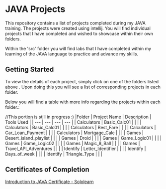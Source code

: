 # JAVA Projects
This repository contains a list of projects completed during my JAVA training. The projects were created using intellij. 
You will find individual projects that I have completed and wished to showcase within their own folders.

Within the 'src' folder you will find labs that I have completed within my learning of the JAVA language to practice and advance my skills.

## Getting Started 

To view the details of each project, simply click on one of the folders listed above . Upon doing this you will see a list of corresponding projects in each folder.

Below you will find a table with more info regarding the projects within each folder.: 

//This portion is still in progress :) 
|Folder | Project Name | Description | Tools Used |
| --- | --- | --- | --- |
| Calculators | Basic_Calc01 | | |
| Calculators | Basic_Calc01 | | |
| Calculators | Best_Fare | | |
| Calculators | Car_Loan_Payment | | |
| Calculators | Mortgage_Calc | | |
| Games | Desert_island_playlist | | |
| Games | Droid | | |
| Games | Game_Logic01 | | |
| Games | Game_Logic02 | | |
| Games | Magic_8_Ball | | |
| Games | Travel_API_Adventures | | |
| Identify | Letter_Identifier | | |
| Identify | Days_of_week | | |
| Identify | Triangle_Type | | |


## Certificates of Completion
[Introduction to JAVA Certificate - Sololearn](https://www.sololearn.com/certificates/CC-RAYB331G)
